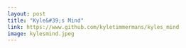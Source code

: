 ```yaml
---
layout: post
title: "Kyle&#39;s Mind"
link: https://www.github.com/kyletimmermans/kyles_mind
image: kylesmind.jpeg
---
```

